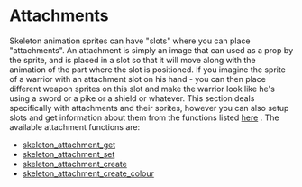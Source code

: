 # Attachments

Skeleton animation sprites can have "slots" where you can place
"attachments". An attachment is simply an image that can used as a
prop by the sprite, and is placed in a slot so that it will move along
with the animation of the part where the slot is positioned. If you
imagine the sprite of a warrior with an attachment slot on his hand -
you can then place different weapon sprites on this slot and make the
warrior look like he's using a sword or a pike or a shield or whatever.
This section deals specifically with attachments and their sprites,
however you can also setup slots and get information about them from the
functions listed [here](../Slots/Slots) . The available attachment
functions are:

-   [skeleton_attachment_get](skeleton_attachment_get)
-   [skeleton_attachment_set](skeleton_attachment_set)
-   [skeleton_attachment_create](skeleton_attachment_create)
-   [skeleton_attachment_create_colour](skeleton_attachment_create_colour)
